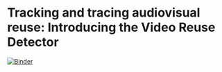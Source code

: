 # Tracking and tracing audiovisual reuse: Introducing the Video Reuse Detector

[![Binder](https://mybinder.org/badge_logo.svg)](https://mybinder.org/v2/gh/jdh-observer/BuWvtJFxh3wy/HEAD?filepath=test.ipynb)

